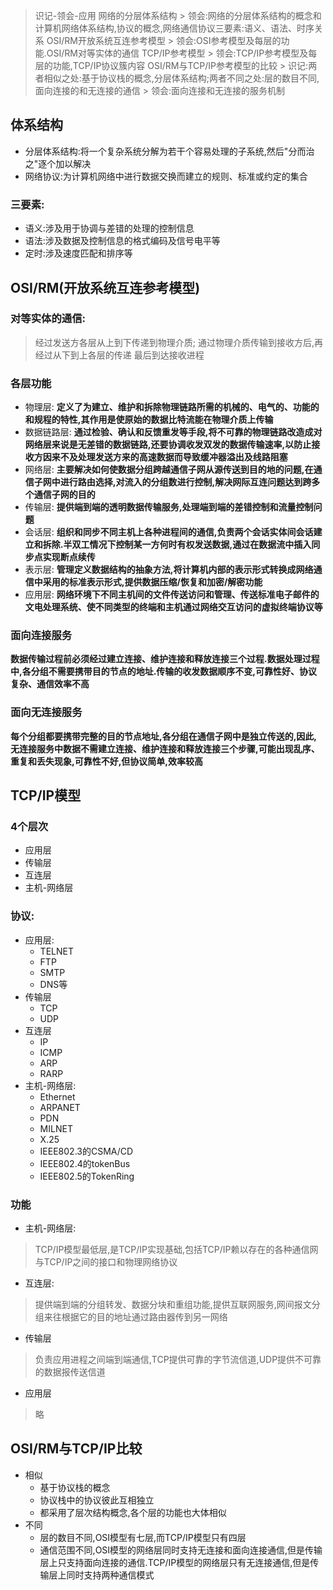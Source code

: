 > 识记-领会-应用
> 网络的分层体系结构
    > 领会:网络的分层体系结构的概念和计算机网络体系结构,协议的概念,网络通信协议三要素:语义、语法、时序关系
> OSI/RM开放系统互连参考模型
    > 领会:OSI参考模型及每层的功能.OSI/RM对等实体的通信
> TCP/IP参考模型
    > 领会:TCP/IP参考模型及每层的功能,TCP/IP协议簇内容
> OSI/RM与TCP/IP参考模型的比较
    > 识记:两者相似之处:基于协议栈的概念,分层体系结构;两者不同之处:层的数目不同,面向连接的和无连接的通信
    > 领会:面向连接和无连接的服务机制
## 体系结构
+ 分层体系结构:将一个复杂系统分解为若干个容易处理的子系统,然后"分而治之"逐个加以解决
+ 网络协议:为计算机网络中进行数据交换而建立的规则、标准或约定的集合

### 三要素:
+ 语义:涉及用于协调与差错的处理的控制信息
+ 语法:涉及数据及控制信息的格式编码及信号电平等
+ 定时:涉及速度匹配和排序等

## OSI/RM(开放系统互连参考模型)
### 对等实体的通信:
> 经过发送方各层从上到下传递到物理介质;
> 通过物理介质传输到接收方后,再经过从下到上各层的传递
> 最后到达接收进程

### 各层功能
+ 物理层:
    **定义了为建立、维护和拆除物理链路所需的机械的、电气的、功能的和规程的特性,其作用是使原始的数据比特流能在物理介质上传输**
+ 数据链路层:
    **通过检验、确认和反馈重发等手段,将不可靠的物理链路改造成对网络层来说是无差错的数据链路,还要协调收发双发的数据传输速率,以防止接收方因来不及处理发送方来的高速数据而导致缓冲器溢出及线路阻塞**
+ 网络层:
    **主要解决如何使数据分组跨越通信子网从源传送到目的地的问题,在通信子网中进行路由选择,对流入的分组数进行控制,解决网际互连问题达到跨多个通信子网的目的**
+ 传输层:
    **提供端到端的透明数据传输服务,处理端到端的差错控制和流量控制问题**
+ 会话层:
    **组织和同步不同主机上各种进程间的通信,负责两个会话实体间会话建立和拆除.半双工情况下控制某一方何时有权发送数据,通过在数据流中插入同步点实现断点续传**
+ 表示层:
    **管理定义数据结构的抽象方法,将计算机内部的表示形式转换成网络通信中采用的标准表示形式,提供数据压缩/恢复和加密/解密功能**
+ 应用层:
    **网络环境下不同主机间的文件传送访问和管理、传送标准电子邮件的文电处理系统、使不同类型的终端和主机通过网络交互访问的虚拟终端协议等**

### 面向连接服务
**数据传输过程前必须经过建立连接、维护连接和释放连接三个过程.数据处理过程中,各分组不需要携带目的节点的地址.传输的收发数据顺序不变,可靠性好、协议复杂、通信效率不高**

### 面向无连接服务
**每个分组都要携带完整的目的节点地址,各分组在通信子网中是独立传送的,因此,无连接服务中数据不需建立连接、维护连接和释放连接三个步骤,可能出现乱序、重复和丢失现象,可靠性不好,但协议简单,效率较高**

## TCP/IP模型
### 4个层次
+ 应用层
+ 传输层
+ 互连层
+ 主机-网络层

### 协议:
+ 应用层:
    - TELNET
    - FTP
    - SMTP
    - DNS等
+ 传输层
    - TCP
    - UDP
+ 互连层
    - IP
    - ICMP
    - ARP
    - RARP
+ 主机-网络层:
    - Ethernet
    - ARPANET
    - PDN
    - MILNET
    - X.25
    - IEEE802.3的CSMA/CD
    - IEEE802.4的tokenBus
    - IEEE802.5的TokenRing

### 功能
+ 主机-网络层:
> TCP/IP模型最低层,是TCP/IP实现基础,包括TCP/IP赖以存在的各种通信网与TCP/IP之间的接口和物理网络协议
+ 互连层:
> 提供端到端的分组转发、数据分块和重组功能,提供互联网服务,网间报文分组来往根据它的目的地址通过路由器传到另一网络
+ 传输层
> 负责应用进程之间端到端通信,TCP提供可靠的字节流信道,UDP提供不可靠的数据报传送信道
+ 应用层
> 略

## OSI/RM与TCP/IP比较
+ 相似
    * 基于协议栈的概念
    * 协议栈中的协议彼此互相独立
    * 都采用了层次结构概念,各个层的功能也大体相似
+ 不同
    * 层的数目不同,OSI模型有七层,而TCP/IP模型只有四层
    * 通信范围不同,OSI模型的网络层同时支持无连接和面向连接通信,但是传输层上只支持面向连接的通信.TCP/IP模型的网络层只有无连接通信,但是传输层上同时支持两种通信模式
